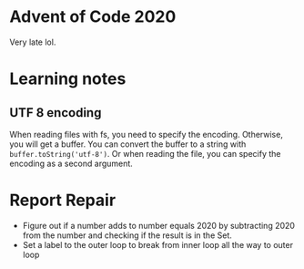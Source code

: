 # Advent of Code 2020

Very late lol.

# Learning notes

## UTF 8 encoding

When reading files with fs, you need to specify the encoding. Otherwise, you will get a buffer. You can convert the buffer to a string with `buffer.toString('utf-8')`. Or when reading the file, you can specify the encoding as a second argument.

# Report Repair

- Figure out if a number adds to number equals 2020 by subtracting 2020 from the number and checking if the result is in the Set.
- Set a label to the outer loop to break from inner loop all the way to outer loop
